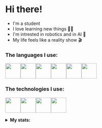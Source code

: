 


<h1>Hi there!</h1>
<div>

<ul>
  <li>I'm a student</li>
  <li>I love learning new things 👨‍💻</li>
  <li>I'm intrested in robotics and in AI 🤖</li>
  <li>My life feels like a reality show 🎬</li></ul>

<h3>The languages I use:</h3>
<p float="left">
<img src="https://img.icons8.com/fluency/256/c-sharp-logo.png" width="48"><img src="https://img.icons8.com/color/256/c-plus-plus-logo.png" width="48"><img src="https://img.icons8.com/color/256/python.png" width ="48"><img src="https://img.icons8.com/?size=256&id=13679&format=png" width="48"><img src="https://img.icons8.com/color/256/javascript.png" width="48"><img src="https://img.icons8.com/?size=160&id=fAMVO_fuoOuC&format=png" width="48">
<br>
<h3>The technologies I use:</h3>
<p float ="left">
 <img src="https://img.icons8.com/fluency/256/jupyter.png" width="48"><img src="https://img.icons8.com/color/256/linux.png" width="48"><img src="https://img.icons8.com/color/256/git.png" width="48"><img src="https://img.icons8.com/fluency/256/arduino.png" width="48">

<!--</p>
<h3>What I want to learn:</h3>

<p><img src="https://img.icons8.com/fluency/1x/x86.png" width="48"><img src="https://img.icons8.com/nolan/256/rust-programming-language--v1.png" width="48"><img src="https://img.icons8.com/color/256/flutter.png" width ="48"></p> --><div align="left">
  <details><summary><b>My stats:</b></summary>
  
  
![Anurag's GitHub stats-Dark](https://github-readme-stats.vercel.app/api?username=leonardocasarotto&count_private=true&show_icons=true&theme=react#gh-dark-mode-onlye)<br><br>
![Profile View Counter](https://komarev.com/ghpvc/?username=LeonardoCasarotto&style=for-the-badge&color=61dafb)
  </details></div>


